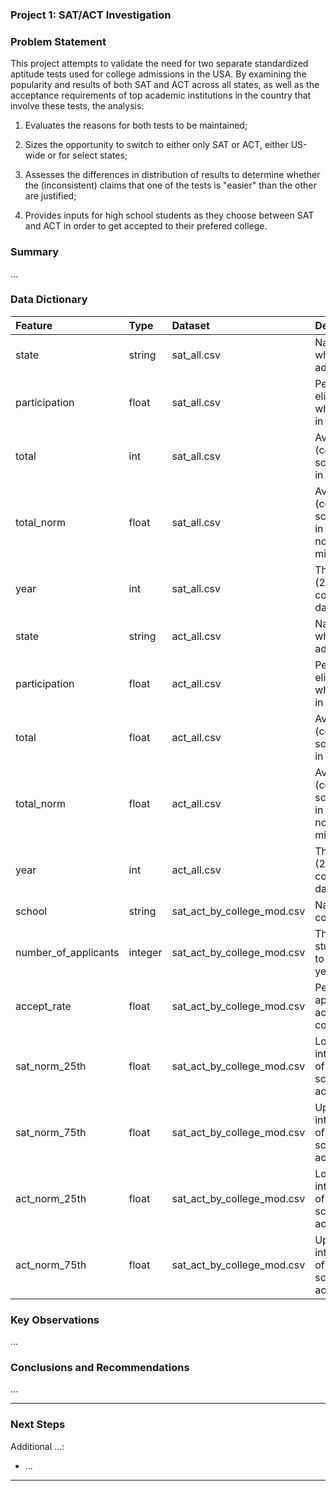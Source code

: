 ### Project 1: SAT/ACT Investigation

### Problem Statement

This project attempts to validate the need for two separate standardized aptitude tests used for college admissions in the USA. 
By examining the popularity and results of both SAT and ACT across all states, as well as the acceptance requirements of top academic institutions in the country that involve these tests, the analysis:

1. Evaluates the reasons for both tests to be maintained;

2. Sizes the opportunity to switch to either only SAT or ACT, either US-wide or for select states;

3. Assesses the differences in distribution of results to determine whether the (inconsistent) claims that one of the tests is "easier" than the other are justified;

4. Provides inputs for high school students as they choose between SAT and ACT in order to get accepted to their prefered college.


### Summary

...


### Data Dictionary

|**Feature**|**Type**|**Dataset**|**Description**|
|:---|:---|:---|:---|
|state|string|sat_all.csv|Name of US state where SAT is administered|
|participation|float|sat_all.csv|Percentage of eligible students who take the SAT in each state|
|total|int|sat_all.csv|Average total (composite) SAT score of students in each state|
|total_norm|float|sat_all.csv|Average total (composite) SAT score of students in each state, normalized using min-max method|
|year|int|sat_all.csv|The year (2017/2018/2019) covered in listed dataset|
|state|string|act_all.csv|Name of US state where ACT is administered|
|participation|float|act_all.csv|Percentage of eligible students who take the ACT in each state|
|total|float|act_all.csv|Average total (composite) ACT score of students in each state|
|total_norm|float|act_all.csv|Average total (composite) ACT score of students in each state, normalized using min-max method|
|year|int|act_all.csv|The year (2017/2018/2019) covered in listed dataset|
|school|string|sat_act_by_college_mod.csv|Name of a U.S. college|
|number_of_applicants|integer|sat_act_by_college_mod.csv|The number of students applying to the college in a year|
|accept_rate|float|sat_act_by_college_mod.csv|Percentage of applicants accepted to the college|
|sat_norm_25th|float|sat_act_by_college_mod.csv|Lower bound of interquartile range of normalized SAT scores for students accepted to school|
|sat_norm_75th|float|sat_act_by_college_mod.csv|Upper bound of interquartile range of normalized SAT scores for students accepted to school|
|act_norm_25th|float|sat_act_by_college_mod.csv|Lower bound of interquartile range of normalized ACT scores for students accepted to school|
|act_norm_75th|float|sat_act_by_college_mod.csv|Upper bound of interquartile range of normalized ACT scores for students accepted to school|


### Key Observations

...

### Conclusions and Recommendations

...

---

### Next Steps

Additional ...:
- ...


---

